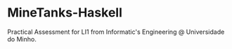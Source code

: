 # MineTanks-Haskell
Practical Assessment for LI1 from Informatic's Engineering @ Universidade do Minho.
